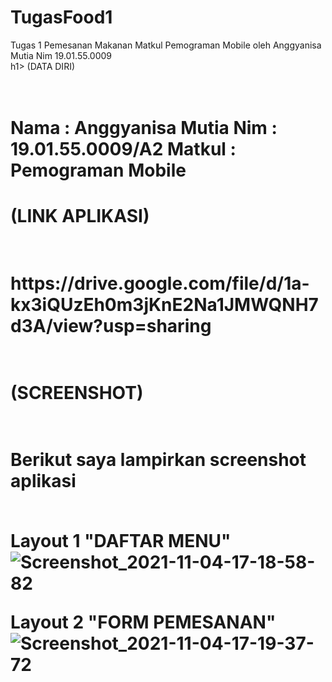 # TugasFood1
Tugas 1 Pemesanan Makanan Matkul Pemograman Mobile oleh Anggyanisa Mutia Nim 19.01.55.0009
<br>
h1> (DATA DIRI) <h1>
<br>
Nama  : Anggyanisa Mutia
Nim   : 19.01.55.0009/A2
Matkul  : Pemograman Mobile

<h1> (LINK APLIKASI) <h1>
<br>
https://drive.google.com/file/d/1a-kx3iQUzEh0m3jKnE2Na1JMWQNH7d3A/view?usp=sharing
<br>
<br>
<h1>(SCREENSHOT)<h1>
<br>
Berikut saya lampirkan screenshot aplikasi 
<br>
<br>

Layout 1 "DAFTAR MENU"
<br>
![Screenshot_2021-11-04-17-18-58-82](https://user-images.githubusercontent.com/22116905/140280781-3e69d026-5875-4633-8079-319630f93dee.png)
<br>

Layout 2 "FORM PEMESANAN"
<br>
![Screenshot_2021-11-04-17-19-37-72](https://user-images.githubusercontent.com/22116905/140280905-aef45bb0-a219-439a-bfc6-3fae4c7e08a0.png)

<br>

